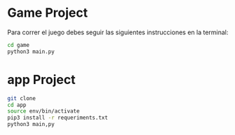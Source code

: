 # Game Project

Para correr el juego debes seguir las siguientes instrucciones en la terminal:
```sh
cd game
python3 main.py
```

# app Project

```sh
git clone
cd app
source env/bin/activate
pip3 install -r requeriments.txt
python3 main,py
```